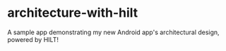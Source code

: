 # architecture-with-hilt
A sample app demonstrating my new Android app's architectural design, powered by HILT!
